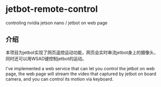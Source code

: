 # jetbot-remote-control
controling nvidia jetson nano / jetbot on web page

## 介绍

本项目为jetbot实现了网页遥控运动功能，网页会实时串流jetbot身上的摄像头，同时还可以用WSAD键控制jetbot的运动。

I've implemented a web service that can let you control the jetbot on web page, the web page will stream the video that captured by jetbot on board camera, and you can control its motion via keyboard.